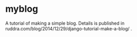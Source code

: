 myblog
======
A tutorial of making a simple blog. Details is published in ruddra.com/blog/2014/12/29/django-tutorial-make-a-blog/ .
